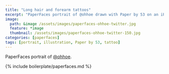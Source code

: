 ```yaml
---
title: "Long hair and forearm tattoos"
excerpt: "PaperFaces portrait of @ohhoe drawn with Paper by 53 on an iPad."
image: 
  path: &image /assets/images/paperfaces-ohhoe-twitter.jpg 
  feature: *image
  thumbnail: /assets/images/paperfaces-ohhoe-twitter-150.jpg
categories: [paperfaces]
tags: [portrait, illustration, Paper by 53, tattoo]
---
```


PaperFaces portrait of [@ohhoe](https://twitter.com/ohhoe).

{% include boilerplate/paperfaces.md %}
